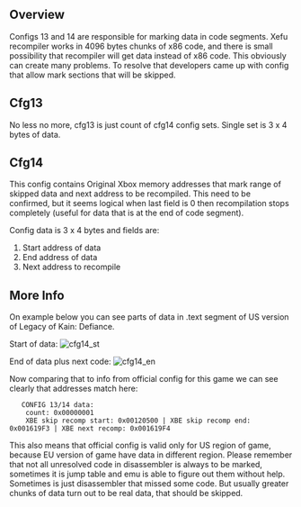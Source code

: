## Overview
Configs 13 and 14 are responsible for marking data in code segments. Xefu recompiler works in 4096 bytes chunks of x86 code, and there is small possibility that recompiler will get data instead of x86 code. This obviously can create many problems. To resolve that developers came up with config that allow mark sections that will be skipped.

## Cfg13
No less no more, cfg13 is just count of cfg14 config sets. Single set is 3 x 4 bytes of data.

## Cfg14
This config contains Original Xbox memory addresses that mark range of skipped data and next address to be recompiled. This need to be confirmed, but it seems logical when last field is 0 then recompilation stops completely (useful for data that is at the end of code segment).

Config data is 3 x 4 bytes and fields are:
1. Start address of data
2. End address of data
3. Next address to recompile

## More Info
On example below you can see parts of data in .text segment of US version of Legacy of Kain: Defiance.

Start of data:
![cfg14_st](https://github.com/user-attachments/assets/2f3d020a-fa08-431c-bf8c-20aad50a4bff)

End of data plus next code:
![cfg14_en](https://github.com/user-attachments/assets/57631f5a-39f9-4e62-bc86-3f5adbe0b3b3)

Now comparing that to info from official config for this game we can see clearly that addresses match here: 

```
   CONFIG 13/14 data:
    count: 0x00000001
    XBE skip recomp start: 0x00120500 | XBE skip recomp end: 0x001619F3 | XBE next recomp: 0x001619F4
```
This also means that official config is valid only for US region of game, because EU version of game have data in different region. Please remember that not all unresolved code in disassembler is always to be marked, sometimes it is jump table and emu is able to figure out them without help. Sometimes is just disassembler that missed some code. But usually greater chunks of data turn out to be real data, that should be skipped.

